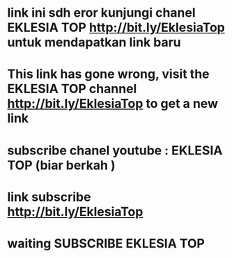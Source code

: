 
# link ini sdh eror kunjungi chanel EKLESIA TOP http://bit.ly/EklesiaTop untuk mendapatkan link baru
# This link has gone wrong, visit the EKLESIA TOP channel http://bit.ly/EklesiaTop  to get a new link

# subscribe chanel youtube : EKLESIA TOP  (biar berkah )
# link subscribe http://bit.ly/EklesiaTop

# waiting  SUBSCRIBE  EKLESIA TOP
